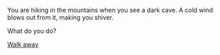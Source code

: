 You are hiking in the mountains when you see a dark cave. A cold wind blows out from it, making you shiver.

What do you do?

[Walk away](./walk-away.md)